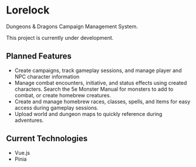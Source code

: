 # Lorelock

Dungeons & Dragons Campaign Management System.

This project is currently under development.

## Planned Features

- Create campaigns, track gameplay sessions, and manage player and NPC character information
- Manage combat encounters, initiative, and status effects using created characters. Search the 5e Monster Manual for monsters to add to combat, or create homebrew creatures.
- Create and manage homebrew races, classes, spells, and items for easy access during gameplay sessions.
- Upload world and dungeon maps to quickly reference during adventures.

## Current Technologies

- Vue.js
- Pinia